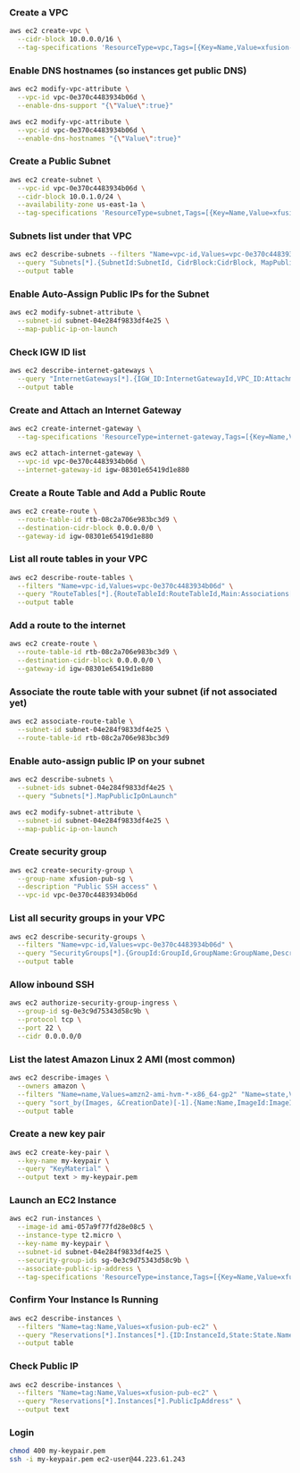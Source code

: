 ### Create a VPC

```bash
aws ec2 create-vpc \
  --cidr-block 10.0.0.0/16 \
  --tag-specifications 'ResourceType=vpc,Tags=[{Key=Name,Value=xfusion-pub-vpc}]'
```

### Enable DNS hostnames (so instances get public DNS)

```bash
aws ec2 modify-vpc-attribute \
  --vpc-id vpc-0e370c4483934b06d \
  --enable-dns-support "{\"Value\":true}"

aws ec2 modify-vpc-attribute \
  --vpc-id vpc-0e370c4483934b06d \
  --enable-dns-hostnames "{\"Value\":true}"
```

### Create a Public Subnet

```bash
aws ec2 create-subnet \
  --vpc-id vpc-0e370c4483934b06d \
  --cidr-block 10.0.1.0/24 \
  --availability-zone us-east-1a \
  --tag-specifications 'ResourceType=subnet,Tags=[{Key=Name,Value=xfusion-pub-subnet}]'
```

### Subnets list under that VPC

```bash
aws ec2 describe-subnets --filters "Name=vpc-id,Values=vpc-0e370c4483934b06d" \
  --query "Subnets[*].{SubnetId:SubnetId, CidrBlock:CidrBlock, MapPublicIpOnLaunch:MapPublicIpOnLaunch, AvailabilityZone:AvailabilityZone}" \
  --output table
```

### Enable Auto-Assign Public IPs for the Subnet

```bash
aws ec2 modify-subnet-attribute \
  --subnet-id subnet-04e284f9833df4e25 \
  --map-public-ip-on-launch
```

### Check IGW ID list

```bash
aws ec2 describe-internet-gateways \
  --query "InternetGateways[*].{IGW_ID:InternetGatewayId,VPC_ID:Attachments[0].VpcId,State:Attachments[0].State,Tags:Tags}" \
  --output table
```

### Create and Attach an Internet Gateway

```bash
aws ec2 create-internet-gateway \
  --tag-specifications 'ResourceType=internet-gateway,Tags=[{Key=Name,Value=xfusion-pub-igw}]'

aws ec2 attach-internet-gateway \
  --vpc-id vpc-0e370c4483934b06d \
  --internet-gateway-id igw-08301e65419d1e880
```

### Create a Route Table and Add a Public Route

```bash
aws ec2 create-route \
  --route-table-id rtb-08c2a706e983bc3d9 \
  --destination-cidr-block 0.0.0.0/0 \
  --gateway-id igw-08301e65419d1e880
```

### List all route tables in your VPC

```bash
aws ec2 describe-route-tables \
  --filters "Name=vpc-id,Values=vpc-0e370c4483934b06d" \
  --query "RouteTables[*].{RouteTableId:RouteTableId,Main:Associations[0].Main,Tags:Tags}" \
  --output table
```

### Add a route to the internet

```bash
aws ec2 create-route \
  --route-table-id rtb-08c2a706e983bc3d9 \
  --destination-cidr-block 0.0.0.0/0 \
  --gateway-id igw-08301e65419d1e880
```

### Associate the route table with your subnet (if not associated yet)

```bash
aws ec2 associate-route-table \
  --subnet-id subnet-04e284f9833df4e25 \
  --route-table-id rtb-08c2a706e983bc3d9
```

### Enable auto-assign public IP on your subnet

```bash
aws ec2 describe-subnets \
  --subnet-ids subnet-04e284f9833df4e25 \
  --query "Subnets[*].MapPublicIpOnLaunch"
```

```bash
aws ec2 modify-subnet-attribute \
  --subnet-id subnet-04e284f9833df4e25 \
  --map-public-ip-on-launch
```

### Create security group

```bash
aws ec2 create-security-group \
  --group-name xfusion-pub-sg \
  --description "Public SSH access" \
  --vpc-id vpc-0e370c4483934b06d
```

### List all security groups in your VPC

```bash
aws ec2 describe-security-groups \
  --filters "Name=vpc-id,Values=vpc-0e370c4483934b06d" \
  --query "SecurityGroups[*].{GroupId:GroupId,GroupName:GroupName,Description:Description,Tags:Tags}" \
  --output table
```

### Allow inbound SSH

```bash
aws ec2 authorize-security-group-ingress \
  --group-id sg-0e3c9d75343d58c9b \
  --protocol tcp \
  --port 22 \
  --cidr 0.0.0.0/0
```

### List the latest Amazon Linux 2 AMI (most common)

```bash
aws ec2 describe-images \
  --owners amazon \
  --filters "Name=name,Values=amzn2-ami-hvm-*-x86_64-gp2" "Name=state,Values=available" \
  --query "sort_by(Images, &CreationDate)[-1].{Name:Name,ImageId:ImageId}" \
  --output table
```

### Create a new key pair

```bash
aws ec2 create-key-pair \
  --key-name my-keypair \
  --query "KeyMaterial" \
  --output text > my-keypair.pem
```

### Launch an EC2 Instance

```bash
aws ec2 run-instances \
  --image-id ami-057a9f77fd28e08c5 \
  --instance-type t2.micro \
  --key-name my-keypair \
  --subnet-id subnet-04e284f9833df4e25 \
  --security-group-ids sg-0e3c9d75343d58c9b \
  --associate-public-ip-address \
  --tag-specifications 'ResourceType=instance,Tags=[{Key=Name,Value=xfusion-pub-ec2}]'
```

### Confirm Your Instance Is Running

```bash
aws ec2 describe-instances \
  --filters "Name=tag:Name,Values=xfusion-pub-ec2" \
  --query "Reservations[*].Instances[*].{ID:InstanceId,State:State.Name,PublicIP:PublicIpAddress,KeyName:KeyName}" \
  --output table
```

### Check Public IP

```bash
aws ec2 describe-instances \
  --filters "Name=tag:Name,Values=xfusion-pub-ec2" \
  --query "Reservations[*].Instances[*].PublicIpAddress" \
  --output text
```

### Login

```bash
chmod 400 my-keypair.pem
ssh -i my-keypair.pem ec2-user@44.223.61.243
```

